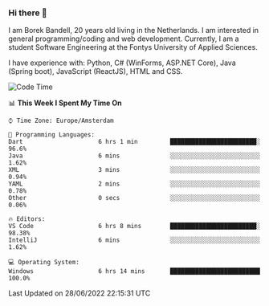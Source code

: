 ### Hi there 👋

I am Borek Bandell, 20 years old living in the Netherlands. I am interested in general programming/coding and web development. Currently, I am a student Software Engineering at the Fontys University of Applied Sciences.

I have experience with: Python, C# (WinForms, ASP.NET Core), Java (Spring boot), JavaScript (ReactJS), HTML and CSS.

<!--START_SECTION:waka-->
![Code Time](http://img.shields.io/badge/Code%20Time-0%20secs-blue)

📊 **This Week I Spent My Time On** 

```text
⌚︎ Time Zone: Europe/Amsterdam

💬 Programming Languages: 
Dart                     6 hrs 1 min         ████████████████████████░   96.6% 
Java                     6 mins              ░░░░░░░░░░░░░░░░░░░░░░░░░   1.62% 
XML                      3 mins              ░░░░░░░░░░░░░░░░░░░░░░░░░   0.94% 
YAML                     2 mins              ░░░░░░░░░░░░░░░░░░░░░░░░░   0.78% 
Other                    0 secs              ░░░░░░░░░░░░░░░░░░░░░░░░░   0.06%

🔥 Editors: 
VS Code                  6 hrs 8 mins        ████████████████████████░   98.38% 
IntelliJ                 6 mins              ░░░░░░░░░░░░░░░░░░░░░░░░░   1.62%

💻 Operating System: 
Windows                  6 hrs 14 mins       █████████████████████████   100.0%

```


 Last Updated on 28/06/2022 22:15:31 UTC
<!--END_SECTION:waka-->

<!--**tcBorek2002/tcBorek2002** is a ✨ _special_ ✨ repository because its `README.md` (this file) appears on your GitHub profile.

Here are some ideas to get you started:

- 🔭 I’m currently working on ...
- 🌱 I’m currently learning ...
- 👯 I’m looking to collaborate on ...
- 🤔 I’m looking for help with ...
- 💬 Ask me about ...
- 📫 How to reach me: ...
- 😄 Pronouns: ...
- ⚡ Fun fact: ...
-->
